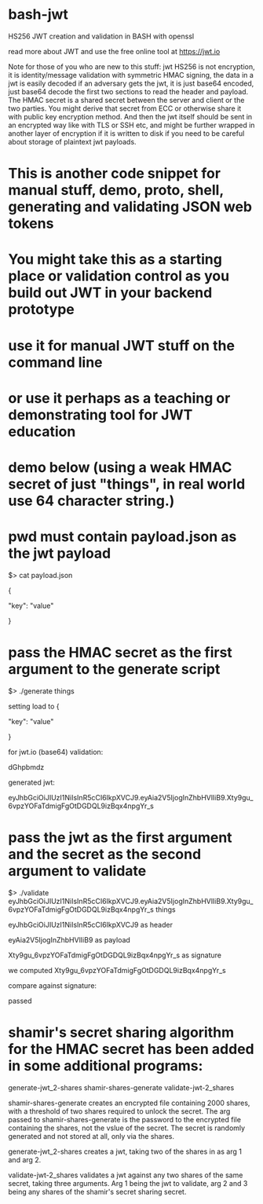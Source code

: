 # bash-jwt
HS256 JWT creation and validation in BASH with openssl

read more about JWT and use the free online tool at https://jwt.io


Note for those of you who are new to this stuff: jwt HS256 is not encryption, it is identity/message validation with symmetric HMAC signing, the data in a jwt is easily decoded if an adversary gets the jwt, it is just base64 encoded, just base64 decode the first two sections to read the header and payload. The HMAC secret is a shared secret between the server and client or the two parties. You might derive that secret from ECC or otherwise share it with public key encryption method. And then the jwt itself should be sent in an encrypted way like with TLS or SSH etc, and might be further wrapped in another layer of encryption if it is written to disk if you need to be careful about storage of plaintext jwt payloads.

# This is another code snippet for manual stuff, demo, proto, shell, generating and validating JSON web tokens
#
# You might take this as a starting place or validation control as you build out JWT in your backend prototype
# use it for manual JWT stuff on the command line
# or use it perhaps as a teaching or demonstrating tool for JWT education


# demo below (using a weak HMAC secret of just "things", in real world use 64 character string.)

# pwd must contain payload.json as the jwt payload

$> cat payload.json

{

  "key": "value"
  
}


# pass the HMAC secret as the first argument to the generate script

$> ./generate things

setting load to {

  "key": "value"
  
}

for jwt.io (base64) validation:

dGhpbmdz


generated jwt:

eyJhbGciOiJIUzI1NiIsInR5cCI6IkpXVCJ9.eyAia2V5IjogInZhbHVlIiB9.Xty9gu_6vpzYOFaTdmigFgOtDGDQL9izBqx4npgYr_s


# pass the jwt as the first argument and the secret as the second argument to validate
$> ./validate eyJhbGciOiJIUzI1NiIsInR5cCI6IkpXVCJ9.eyAia2V5IjogInZhbHVlIiB9.Xty9gu_6vpzYOFaTdmigFgOtDGDQL9izBqx4npgYr_s things

eyJhbGciOiJIUzI1NiIsInR5cCI6IkpXVCJ9 as header

eyAia2V5IjogInZhbHVlIiB9 as payload

Xty9gu_6vpzYOFaTdmigFgOtDGDQL9izBqx4npgYr_s as signature

we computed Xty9gu_6vpzYOFaTdmigFgOtDGDQL9izBqx4npgYr_s

compare against signature:

passed

# shamir's secret sharing algorithm for the HMAC secret has been added in some additional programs:

generate-jwt_2-shares
shamir-shares-generate
validate-jwt-2_shares

shamir-shares-generate creates an encrypted file containing 2000 shares, with a threshold of two shares required to unlock the secret.
The arg passed to shamir-shares-generate is the password to the encrypted file containing the shares, not the vslue of the secret.
The secret is randomly generated and not stored at all, only via the shares.


generate-jwt_2-shares creates a jwt, taking two of the shares in as arg 1 and arg 2.

validate-jwt-2_shares validates a jwt against any two shares of the same secret, taking three arguments. Arg 1 being the jwt to validate, arg 2 and 3 being any shares of the shamir's secret sharing secret.
